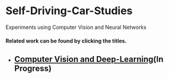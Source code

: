 # Self-Driving-Car-Studies
Experiments using Computer Vision and Neural Networks
#### Related work can be found by clicking the titles.

* ## [Computer Vision and Deep-Learning](https://github.com/iltertaha/Self-Driving-Car-Studies/tree/master/Computer-Vision-and-Deep-Learning)(In Progress)
     
